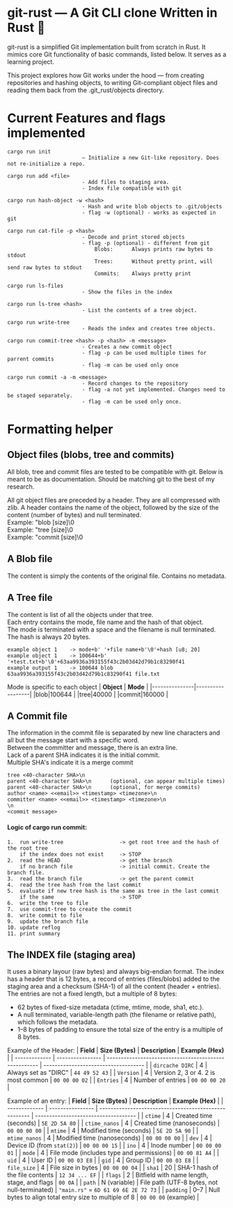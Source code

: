 #  git-rust — A Git CLI clone Written in Rust 🦀

git-rust is a simplified Git implementation built from scratch in Rust. It mimics core Git functionality of basic commands, listed below. It serves as a learning project.

This project explores how Git works under the hood — from creating repositories and hashing objects, to writing Git-compliant object files and reading them back from the .git_rust/objects directory.

# Current Features and flags implemented

    cargo run init          
                            — Initialize a new Git-like repository. Does not re-initialize a repo.

    cargo run add <file>    
                            - Add files to staging area.
                            - Index file compatible with git

    cargo run hash-object -w <hash>
                            - Hash and write blob objects to .git/objects
                            - flag -w (optional) - works as expected in git

    cargo run cat-file -p <hash>      
                            - Decode and print stored objects
                            - flag -p (optional) - different from git
                                Blobs:      Always prints raw bytes to stdout
                                Trees:      Without pretty print, will send raw bytes to stdout
                                Commits:    Always pretty print

    cargo run ls-files
                            - Show the files in the index

    cargo run ls-tree <hash>
                            - List the contents of a tree object.

    cargo run write-tree
                            - Reads the index and creates tree objects.

    cargo run commit-tree <hash> -p <hash> -m <message>
                            - Creates a new commit object
                            - flag -p can be used multiple times for parrent commits
                            - flag -m can be used only once

    cargo run commit -a -m <message>
                            - Record changes to the repository
                            - flag -a not yet implemented. Changes need to be staged separately.
                            - flag -m can be used only once.


# Formatting helper

## Object files (blobs, tree and commits)
All blob, tree and commit files are tested to be compatible with git.
Below is meant to be as documentation. Should be matching git to the best of my research.

All git object files are preceded by a header. They are all compressed with zlib.
A header contains the name of the object, followed by the size of the content (number of bytes) and null terminated.  
Example: "blob [size]\0  
Example: "tree [size]\0  
Example: "commit [size]\0  

## A Blob file
The content is simply the contents of the original file.
Contains no metadata.

## A Tree file
The content is list of all the objects under that tree.  
Each entry contains the mode, file name and the hash of that object.  
The mode is terminated with a space and the filename is null terminated.  
The hash is always 20 bytes.  

```text
example object 1    -> mode+b' '+file name+b'\0'+hash [u8; 20]
example object 1    -> 100644+b' '+test.txt+b'\0'+63aa9936a393155f43c2b03d42d79b1c83290f41
example output 1    -> 100644 blob 63aa9936a393155f43c2b03d42d79b1c83290f41 file.txt
```
Mode is specific to each object
| **Object**     | **Mode** |
|---------------|------------------|
|blob|100644                  |
|tree|40000                  |
|commit|160000                  |


## A Commit file
The information in the commit file is separated by new line characters and all but the message start with a specific word.  
Between the committer and message, there is an extra line.  
Lack of a parent SHA indicates it is the initial commit.  
Multiple SHA's indicate it is a merge commit  

```text
tree <40-character SHA>\n
parent <40-character SHA>\n      (optional, can appear multiple times)
parent <40-character SHA>\n      (optional, for merge commits)
author <name> <<email>> <timestamp> <timezone>\n
committer <name> <<email>> <timestamp> <timezone>\n
\n
<commit message>
```

#### Logic of cargo run commit:
```text
1.  run write-tree                  -> get root tree and the hash of the root tree
    if the index does not exist     -> STOP
2.  read the HEAD                   -> get the branch
    if no branch file               -> initial commit. Create the branch file.
3.  read the branch file            -> get the parent commit
4.  read the tree hash from the last commit
5.  evaluate if new tree hash is the same as tree in the last commit
    if the same                     -> STOP
6.  write the tree to file
7.  use commit-tree to create the commit
8.  write commit to file
9.  update the branch file
10. update reflog
11. print summary
```

## The INDEX file (staging area)
It uses a binary layour (raw bytes) and always big-endian format.
The index has a header that is 12 bytes, a record of entries (files/blobs) added to the staging area and a checksum (SHA-1) of all the content (header + entries).
The entries are not a fixed length, but a multiple of 8 bytes:
- 62 bytes of fixed-size metadata (ctime, mtime, mode, sha1, etc.).
- A null terminated, variable-length path (the filename or relative path), which follows the metadata. 
- 1–8 bytes of padding to ensure the total size of the entry is a multiple of 8 bytes.


Example of the Header:
| **Field**     | **Size (Bytes)** | **Description**                                       | **Example (Hex)**                    |
| ------------- | ---------------- | ----------------------------------------------------- | ------------------------------------ |
| `dircache DIRC`       | 4                | Always set as "DIRC"                     | `44 49 52 43`                        |
| `Version` | 4                | Version 2, 3 or 4. 2 is most common                            | `00 00 00 02`                        |
| `Entries`       | 4                | Number of entries                    | `00 00 00 20`                        |




Example of an entry:
| **Field**     | **Size (Bytes)** | **Description**                                       | **Example (Hex)**                    |
| ------------- | ---------------- | ----------------------------------------------------- | ------------------------------------ |
| `ctime`       | 4                | Created time (seconds)                     | `5E 2D 5A 80`                        |
| `ctime_nanos` | 4                | Created time (nanoseconds)                            | `00 00 00 00`                        |
| `mtime`       | 4                | Modified time (seconds)                    | `5E 2D 5A 90`                        |
| `mtime_nanos` | 4                | Modified time (nanoseconds)                           | `00 00 00 00`                        |
| `dev`         | 4                | Device ID (from `stat(2)`)                            | `00 00 00 15`                        |
| `ino`         | 4                | Inode number                                          | `00 00 00 01`                        |
| `mode`        | 4                | File mode (includes type and permissions)             | `00 00 81 A4`                        |
| `uid`         | 4                | User ID                                               | `00 00 03 E8`                        |
| `gid`         | 4                | Group ID                                              | `00 00 03 E8`                        |
| `file_size`   | 4                | File size in bytes                                    | `00 00 00 04`                        |
| `sha1`        | 20               | SHA-1 hash of the file contents                       | `12 34 ... EF`                       |
| `flags`       | 2                | Bitfield with name length, stage, and flags           | `00 0A`                              |
| `path`        | N (variable)     | File path (UTF-8 bytes, not null-terminated)          | `"main.rs"` = `6D 61 69 6E 2E 72 73` |
| `padding`     | 0–7              | Null bytes to align total entry size to multiple of 8 | `00 00 00` (example)                 |
